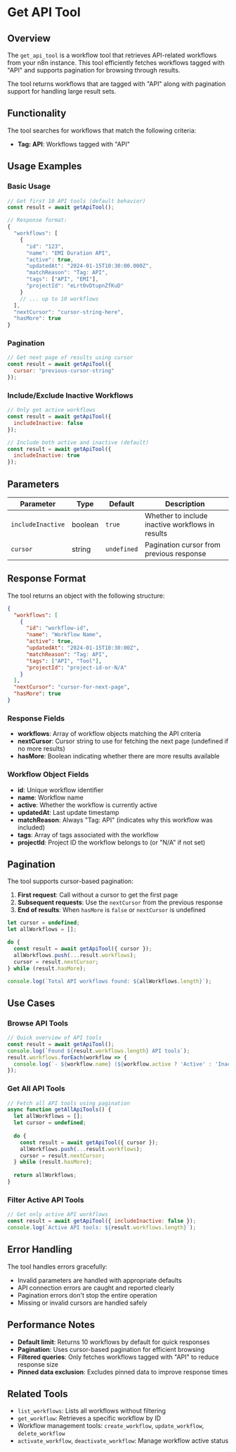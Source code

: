 # Get API Tool

## Overview

The `get_api_tool` is a workflow tool that retrieves API-related workflows from your n8n instance. This tool efficiently fetches workflows tagged with "API" and supports pagination for browsing through results.

The tool returns workflows that are tagged with "API" along with pagination support for handling large result sets.

## Functionality

The tool searches for workflows that match the following criteria:
- **Tag: API**: Workflows tagged with "API"

## Usage Examples

### Basic Usage
```javascript
// Get first 10 API tools (default behavior)
const result = await getApiTool();

// Response format:
{
  "workflows": [
    {
      "id": "123",
      "name": "EMI Duration API",
      "active": true,
      "updatedAt": "2024-01-15T10:30:00.000Z",
      "matchReason": "Tag: API",
      "tags": ["API", "EMI"],
      "projectId": "eLrt0vDtupnZfKuD"
    }
    // ... up to 10 workflows
  ],
  "nextCursor": "cursor-string-here",
  "hasMore": true
}
```

### Pagination
```javascript
// Get next page of results using cursor
const result = await getApiTool({ 
  cursor: "previous-cursor-string"
});
```

### Include/Exclude Inactive Workflows
```javascript
// Only get active workflows
const result = await getApiTool({ 
  includeInactive: false
});

// Include both active and inactive (default)
const result = await getApiTool({ 
  includeInactive: true
});
```

## Parameters

| Parameter | Type | Default | Description |
|-----------|------|---------|-------------|
| `includeInactive` | boolean | `true` | Whether to include inactive workflows in results |
| `cursor` | string | `undefined` | Pagination cursor from previous response |

## Response Format

The tool returns an object with the following structure:

```json
{
  "workflows": [
    {
      "id": "workflow-id",
      "name": "Workflow Name", 
      "active": true,
      "updatedAt": "2024-01-15T10:30:00Z",
      "matchReason": "Tag: API",
      "tags": ["API", "Tool"],
      "projectId": "project-id-or-N/A"
    }
  ],
  "nextCursor": "cursor-for-next-page",
  "hasMore": true
}
```

### Response Fields

- **workflows**: Array of workflow objects matching the API criteria
- **nextCursor**: Cursor string to use for fetching the next page (undefined if no more results)
- **hasMore**: Boolean indicating whether there are more results available

### Workflow Object Fields

- **id**: Unique workflow identifier
- **name**: Workflow name
- **active**: Whether the workflow is currently active
- **updatedAt**: Last update timestamp
- **matchReason**: Always "Tag: API" (indicates why this workflow was included)
- **tags**: Array of tags associated with the workflow
- **projectId**: Project ID the workflow belongs to (or "N/A" if not set)

## Pagination

The tool supports cursor-based pagination:

1. **First request**: Call without a cursor to get the first page
2. **Subsequent requests**: Use the `nextCursor` from the previous response
3. **End of results**: When `hasMore` is `false` or `nextCursor` is undefined

```javascript
let cursor = undefined;
let allWorkflows = [];

do {
  const result = await getApiTool({ cursor });
  allWorkflows.push(...result.workflows);
  cursor = result.nextCursor;
} while (result.hasMore);

console.log(`Total API workflows found: ${allWorkflows.length}`);
```

## Use Cases

### Browse API Tools
```javascript
// Quick overview of API tools
const result = await getApiTool();
console.log(`Found ${result.workflows.length} API tools`);
result.workflows.forEach(workflow => {
  console.log(`- ${workflow.name} (${workflow.active ? 'Active' : 'Inactive'})`);
});
```

### Get All API Tools
```javascript
// Fetch all API tools using pagination
async function getAllApiTools() {
  let allWorkflows = [];
  let cursor = undefined;
  
  do {
    const result = await getApiTool({ cursor });
    allWorkflows.push(...result.workflows);
    cursor = result.nextCursor;
  } while (result.hasMore);
  
  return allWorkflows;
}
```

### Filter Active API Tools
```javascript
// Get only active API workflows
const result = await getApiTool({ includeInactive: false });
console.log(`Active API tools: ${result.workflows.length}`);
```

## Error Handling

The tool handles errors gracefully:
- Invalid parameters are handled with appropriate defaults
- API connection errors are caught and reported clearly
- Pagination errors don't stop the entire operation
- Missing or invalid cursors are handled safely

## Performance Notes

- **Default limit**: Returns 10 workflows by default for quick responses
- **Pagination**: Uses cursor-based pagination for efficient browsing
- **Filtered queries**: Only fetches workflows tagged with "API" to reduce response size
- **Pinned data exclusion**: Excludes pinned data to improve response times

## Related Tools

- `list_workflows`: Lists all workflows without filtering
- `get_workflow`: Retrieves a specific workflow by ID
- Workflow management tools: `create_workflow`, `update_workflow`, `delete_workflow`
- `activate_workflow`, `deactivate_workflow`: Manage workflow active status 
